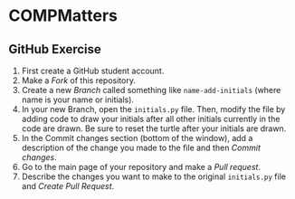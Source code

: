 # COMPMatters

## GitHub Exercise

1. First create a GitHub student account.
2. Make a _Fork_ of this repository.
3. Create a new _Branch_ called something like `name-add-initials` (where name is your name or initials).
4. In your new Branch, open the `initials.py` file. Then, modify the file by adding code to draw your initials after all other initials currently in the code are drawn. Be sure to reset the turtle after your initials are drawn. 
5. In the Commit changes section (bottom of the window), add a description of the change you made to the file and then _Commit changes_.
6. Go to the main page of your repository and make a _Pull request_.
7. Describe the changes you want to make to the original `initials.py` file and _Create Pull Request_.
